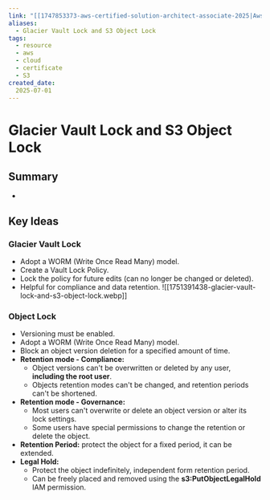 ```yaml
---
link: "[[1747853373-aws-certified-solution-architect-associate-2025|Aws Certified Solution Architect Associate 2025]]"
aliases: 
  - Glacier Vault Lock and S3 Object Lock
tags:
  - resource
  - aws
  - cloud
  - certificate
  - S3
created_date:
  2025-07-01
---
```

# Glacier Vault Lock and S3 Object Lock
## Summary
- 
## Key Ideas
### Glacier Vault Lock
- Adopt a WORM (Write Once Read Many) model.
- Create a Vault Lock Policy.
- Lock the policy for future edits (can no longer be changed or deleted).
- Helpful for compliance and data retention.
![[1751391438-glacier-vault-lock-and-s3-object-lock.webp]]

### Object Lock
- Versioning must be enabled.
- Adopt a WORM (Write Once Read Many) model.
- Block an object version deletion for a specified amount of time.
- **Retention mode - Compliance:**
  - Object versions can't be overwritten or deleted by any user, **including the root user**.
  - Objects retention modes can't be changed, and retention periods can't be shortened.
- **Retention mode - Governance:**
  - Most users can't overwrite or delete an object version or alter its lock settings.
  - Some users have special permissions to change the retention or delete the object.
- **Retention Period:** protect the object for a fixed period, it can be extended.
- **Legal Hold:**
  - Protect the object indefinitely, independent form retention period.
  - Can be freely placed and removed using the **s3:PutObjectLegalHold** IAM permission.



